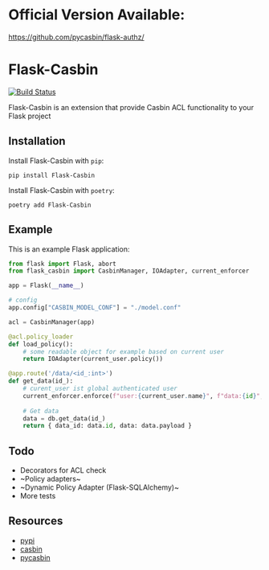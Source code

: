 Official Version Available: 
===========================

https://github.com/pycasbin/flask-authz/

Flask-Casbin
============

[![Build Status](https://travis-ci.org/daymien/Flask-Casbin.png?branch=master)](https://travis-ci.org/daymien/Flask-Casbin)


Flask-Casbin is an extension that provide Casbin ACL functionality to your Flask project

Installation
------------

Install Flask-Casbin with `pip`:

    pip install Flask-Casbin

Install Flask-Casbin with `poetry`:

    poetry add Flask-Casbin

Example
-------

This is an example Flask application:

```python
from flask import Flask, abort
from flask_casbin import CasbinManager, IOAdapter, current_enforcer

app = Flask(__name__)

# config
app.config["CASBIN_MODEL_CONF"] = "./model.conf"

acl = CasbinManager(app)

@acl.policy_loader
def load_policy():
    # some readable object for example based on current user
    return IOAdapter(current_user.policy())

@app.route('/data/<id_:int>')
def get_data(id_):
    # curent_user ist global authenticated user
    current_enforcer.enforce(f"user:{current_user.name}", f"data:{id}", "read") or abort(401)
    
    # Get data
    data = db.get_data(id_)
    return { data_id: data.id, data: data.payload }

```

Todo
----

* Decorators for ACL check
* ~Policy adapters~
* ~Dynamic Policy Adapter (Flask-SQLAlchemy)~
* More tests

Resources
---------

- [pypi](https://pypi.python.org/pypi/Flask-Casbin)
- [casbin](https://casbin.org/)
- [pycasbin](https://github.com/casbin/pycasbin)

